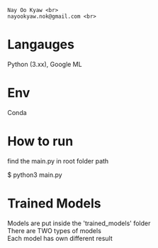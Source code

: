 
    Nay Oo Kyaw <br>
    nayookyaw.nok@gmail.com <br>


# Langauges
Python (3.xx), Google ML

# Env
Conda

# How to run
find the main.py in root folder path <br>

$ python3 main.py

# Trained Models
Models are put inside the 'trained_models' folder <br>
There are TWO types of models <br>
Each model has own different result <br>

